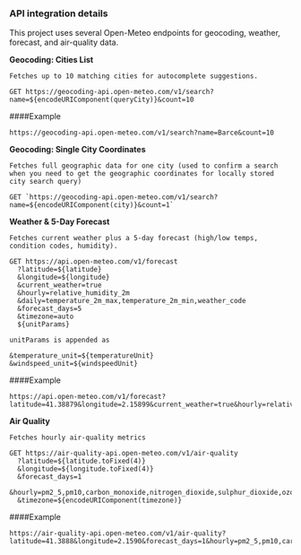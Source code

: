 ### API integration details

This project uses several Open-Meteo endpoints for geocoding, weather, forecast, and air-quality data.

**Geocoding: Cities List**
```
Fetches up to 10 matching cities for autocomplete suggestions.

GET https://geocoding-api.open-meteo.com/v1/search?name=${encodeURIComponent(queryCity)}&count=10
```
####Example
```
https://geocoding-api.open-meteo.com/v1/search?name=Barce&count=10
```

**Geocoding: Single City Coordinates**
```
Fetches full geographic data for one city (used to confirm a search when you need to get the geographic coordinates for locally stored city search query)

GET `https://geocoding-api.open-meteo.com/v1/search?name=${encodeURIComponent(city)}&count=1`
```

**Weather & 5-Day Forecast**
```
Fetches current weather plus a 5-day forecast (high/low temps, condition codes, humidity).

GET https://api.open-meteo.com/v1/forecast
  ?latitude=${latitude}
  &longitude=${longitude}
  &current_weather=true
  &hourly=relative_humidity_2m
  &daily=temperature_2m_max,temperature_2m_min,weather_code
  &forecast_days=5
  &timezone=auto
  ${unitParams}

unitParams is appended as

&temperature_unit=${temperatureUnit}
&windspeed_unit=${windspeedUnit}
```
####Example
```
https://api.open-meteo.com/v1/forecast?latitude=41.38879&longitude=2.15899&current_weather=true&hourly=relative_humidity_2m&daily=temperature_2m_max,temperature_2m_min,weather_code&forecast_days=5&timezone=auto
```

**Air Quality**
```
Fetches hourly air-quality metrics

GET https://air-quality-api.open-meteo.com/v1/air-quality
  ?latitude=${latitude.toFixed(4)}
  &longitude=${longitude.toFixed(4)}
  &forecast_days=1
  &hourly=pm2_5,pm10,carbon_monoxide,nitrogen_dioxide,sulphur_dioxide,ozone,european_aqi
  &timezone=${encodeURIComponent(timezone)}
```
####Example
```
https://air-quality-api.open-meteo.com/v1/air-quality?latitude=41.3888&longitude=2.1590&forecast_days=1&hourly=pm2_5,pm10,carbon_monoxide,nitrogen_dioxide,sulphur_dioxide,ozone,european_aqi&timezone=auto
```